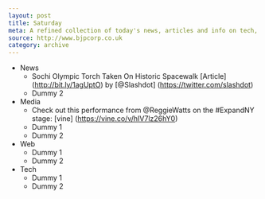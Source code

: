 ```yaml
---
layout: post
title: Saturday
meta: A refined collection of today's news, articles and info on tech, web and design.
source: http://www.bjpcorp.co.uk
category: archive
---
```


- News
	- Sochi Olympic Torch Taken On Historic Spacewalk [Article] (http://bit.ly/1agUptO) by [@Slashdot] (https://twitter.com/slashdot)
	- Dummy 2
- Media
	- Check out this performance from @ReggieWatts on the #ExpandNY stage: [vine] (https://vine.co/v/hIV7lz26hY0)
	- Dummy 1
	- Dummy 2
- Web
	- Dummy 1
	- Dummy 2
- Tech
	- Dummy 1
	- Dummy 2